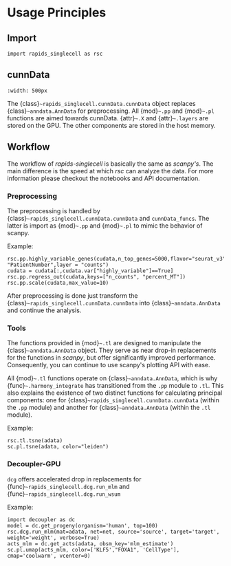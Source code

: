 # Usage Principles

## Import

```
import rapids_singlecell as rsc
```

## cunnData

```{image} _static/cunndata.svg
:width: 500px
```

The {class}`~rapids_singlecell.cunnData.cunnData` object replaces {class}`~anndata.AnnData` for preprocessing. All {mod}`~.pp` and {mod}`~.pl` functions are aimed towards cunnData. {attr}`~.X` and {attr}`~.layers` are stored on the GPU. The other components are stored in the host memory.

## Workflow

The workflow of *rapids-singlecell* is basically the same as *scanpy's*. The main difference is the speed at which *rsc* can analyze the data. For more information please checkout the notebooks and API documentation.

### Preprocessing

The preprocessing is handled by {class}`~rapids_singlecell.cunnData.cunnData` and `cunnData_funcs`. The latter is import as {mod}`~.pp` and {mod}`~.pl` to mimic the behavior of scanpy. 

Example:
```
rsc.pp.highly_variable_genes(cudata,n_top_genes=5000,flavor="seurat_v3",batch_key= "PatientNumber",layer = "counts")
cudata = cudata[:,cudata.var["highly_variable"]==True]
rsc.pp.regress_out(cudata,keys=["n_counts", "percent_MT"])
rsc.pp.scale(cudata,max_value=10)
```
After preprocessing is done just transform the {class}`~rapids_singlecell.cunnData.cunnData` into {class}`~anndata.AnnData` and continue the analysis.

### Tools

The functions provided in {mod}`~.tl` are designed to manipulate the {class}`~anndata.AnnData` object. They serve as near drop-in replacements for the functions in *scanpy*, but offer significantly improved performance. Consequently, you can continue to use scanpy's plotting API with ease.

All {mod}`~.tl` functions operate on {class}`~anndata.AnnData`, which is why {func}`~.harmony_integrate` has transitioned from the `.pp` module to `.tl`. This also explains the existence of two distinct functions for calculating principal components: one for {class}`~rapids_singlecell.cunnData.cunnData` (within the `.pp` module) and another for {class}`~anndata.AnnData` (within the `.tl` module).

Example:
```
rsc.tl.tsne(adata)
sc.pl.tsne(adata, color="leiden")
```

### Decoupler-GPU

`dcg` offers accelerated drop in replacements for {func}`~rapids_singlecell.dcg.run_mlm` and {func}`~rapids_singlecell.dcg.run_wsum`

Example:
```
import decoupler as dc
model = dc.get_progeny(organism='human', top=100)
rsc.dcg.run_mlm(mat=adata, net=net, source='source', target='target', weight='weight', verbose=True)
acts_mlm = dc.get_acts(adata, obsm_key='mlm_estimate')
sc.pl.umap(acts_mlm, color=['KLF5',"FOXA1", 'CellType'], cmap='coolwarm', vcenter=0)
```
